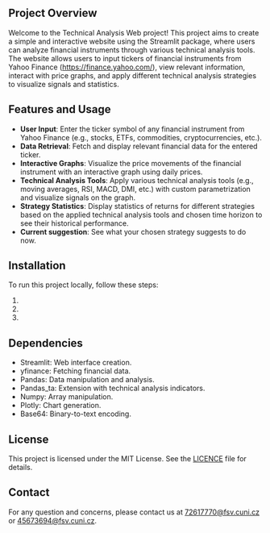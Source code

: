 ## Project Overview

Welcome to the Technical Analysis Web project! This project aims to create a simple and interactive website using the Streamlit package, where users can analyze financial instruments through various technical analysis tools. The website allows users to input tickers of financial instruments from Yahoo Finance (https://finance.yahoo.com/), view relevant information, interact with price graphs, and apply different technical analysis strategies to visualize signals and statistics.

## Features and Usage

- **User Input**: Enter the ticker symbol of any financial instrument from Yahoo Finance (e.g., stocks, ETFs, commodities, cryptocurrencies, etc.).
- **Data Retrieval**: Fetch and display relevant financial data for the entered ticker.
- **Interactive Graphs**: Visualize the price movements of the financial instrument with an interactive graph using daily prices.
- **Technical Analysis Tools**: Apply various technical analysis tools (e.g., moving averages, RSI, MACD, DMI, etc.) with custom parametrization and visualize signals on the graph.
- **Strategy Statistics**: Display statistics of returns for different strategies based on the applied technical analysis tools and chosen time horizon to see their historical performance.
- **Current suggestion**: See what your chosen strategy suggests to do now.

## Installation

To run this project locally, follow these steps:

1.
2.
3. 

## Dependencies
- Streamlit: Web interface creation. 
- yfinance: Fetching financial data.
- Pandas: Data manipulation and analysis.
- Pandas_ta: Extension with technical analysis indicators.
- Numpy: Array manipulation.
- Plotly: Chart generation.
- Base64: Binary-to-text encoding.

## License
This project is licensed under the MIT License. See the [LICENCE](LICENCE.htm) file for details.

## Contact
For any question and concerns, please contact us at 72617770@fsv.cuni.cz or 45673694@fsv.cuni.cz.

